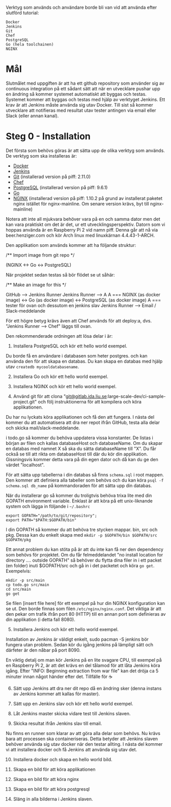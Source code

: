 Verktyg som används och användare borde bli van vid att använda efter slutförd tutorial:

	Docker
	Jenkins
	Git
	Chef
	PostgreSQL
	Go (hela toolchainen)
	NGINX

# Mål

Slutmålet med uppgiften är att ha ett github repository som använder
sig av continuous integration på ett sådant sätt att när en utvecklare
pushar upp en ändring så kommer systemet automatiskt att byggas och
testas. Systemet kommer att byggas och testas med hjälp av verktyget
Jenkins. Ett krav är att Jenkins måste använda sig utav Docker. Till
sist så kommer utvecklare att notifieras med resultat utav tester
antingen via email eller Slack (eller annan kanal).

# Steg 0 - Installation

Det första som behövs göras är att sätta upp de olika verktyg som
används. De verktyg som ska installeras är:

- [Docker](https://docs.docker.com/engine/installation/linux/archlinux/)
- [Jenkins](https://jenkins.io/download/)
- [Git](https://git-scm.com/) (installerad version på piff: 2.11.0)
- [Chef](https://www.chef.io/) 
- [PostgreSQL](https://www.postgresql.org/) (installerad version på piff: 9.6.1)
- [Go](https://wiki.archlinux.org/index.php/Go)
- [NGINX](http://nginx.org/) (installerad version på piff: 1.10.2 på grund av installerat paketet nginx istället för nginx-mainline. Om senare version krävs, byt till nginx-mainline)

Notera att inte all mjukvara behöver vara på en och samma dator men
det kan vara praktiskt om det är det, ur ett utvecklingsperspektiv.
Datorn som vi hoppas använda är en Raspberry Pi 2 vid namn piff.
Denna går att nå via beer.henziger.com och kör Arch linux med linuxkärnan 4.4.43-1-ARCH.

Den applikation som används kommer att ha följande struktur:

/** Import image from git repo */

(NGINX <-> Go <-> PostgreSQL)

När projektet sedan testas så bör flödet se ut såhär:

/** Make an image for this */

GitHub --> Jenkins Runner
Jenkins Runner --> A
A === NGINX (as docker image) <-> Go (as docker image) <-> PostgreSQL (as docker image)
A === tester för ovan och dessutom en jenkins slav
Jenkins Runner --> Email / Slack-meddelande

För ett högre betyg krävs även att Chef används för att deploy:a, dvs.
"Jenkins Runner --> Chef" läggs till ovan.

Den rekommenderade ordningen att lösa delar i är:

1) Installera PostgreSQL och kör ett hello world exempel.

Du borde få en användare i databasen som heter postgres. och kan
använda den för att skapa en databas. Du kan skapa en databas med
hjälp utav `createdb mycooldatabasename`. 

2) Installera Go och kör ett hello world exempel.

3) Installera NGINX och kör ett hello world exempel.

4) Använd git för att clona
"git@gitlab.ida.liu.se:large-scale-dev/ci-sample-project.git" och följ
instruktionerna för att kompilera och köra applikationen.

Du har nu lyckats köra applikationen och få den att fungera. I nästa
del kommer du att automatisera att dra ner repot ifrån GitHub, testa
alla delar och skicka mail/slack-meddelande.

i todo.go så kommer du behöva uppdatera vissa konstanter. De listas i
början av filen och kallas databaseHost och databaseName. Om du skapar
en databas med namnet X så ska du sätta databaseName till "X". Du får
också se till att rikta om databaseHost till där du kör din
applikation. Gissningsvis kommer detta vara på din egen dator och då
kan du ge den värdet "localhost".

För att sätta upp tabellerna i din databas så finns `schema.sql` i
root mappen. Den kommer att definiera alla tabeller som behövs och du
kan köra `psql -f schema.sql db_name` på kommandoraden för att sätta
upp din databas.

När du installerar go så kommer du troligtvis behöva trixa lite med
din GOPATH environment variable. Enklast är att köra på ett
unix-liknande system och lägga in följande i `~/.bashrc`

```
export GOPATH="/path/to/git/repository";
export PATH="$PATH:$GOPATH/bin"
```

I din GOPATH så kommer du att behöva tre stycken mappar. bin, src och
pkg. Dessa kan du enkelt skapa med `mkdir -p $GOPATH/bin $GOPATH/src
$GOPATH/pkg`

Ett annat problem du kan stöta på är att du inte kan få ner den
dependency som behövs för projektet. Om du får felmeddelandet "no
install location for directory .... outside GOPATH" så behöver du
flytta dina filer in i ett packet (en folder) inuti $GOPATH/src och gå
in i det packetet och köra `go get`. Exempelvis:

```
mkdir -p src/main
cp todo.go src/main
cd src/main
go get
```

Se filen [insert file here] för ett exempel på hur din NGINX
konfiguration kan se ut. Den borde finnas som filen
`/etc/nginx/nginx.conf`. Det viktiga är att den pekar om trafik ifrån
port 80 (HTTP) till en annan port som definieras av din applikation (i
detta fall 8080).

5) Installera Jenkins och kör ett hello world exempel.

Installation av Jenkins är väldigt enkelt, sudo pacman -S jenkins bör
fungera utan problem. Sedan kör du igång jenkins på lämpligt sätt och
därfeter är den nåbar på port 8090.

En viktig detalj om man kör Jenkins på en lite svagare CPU, till exempel
på en Raspberry Pi 2, är att det krävs en del tålamod för att låta Jenkins
köra igång. Efter "INFO: Beginning extraction from war file" kan det dröja ca
5 minuter innan något händer efter det. Tillfälle för :coffee:

6) Sätt upp Jenkins att dra ner dit repo då en ändring sker (denna
instans av Jenkins kommer att kallas för master).

7) Sätt upp en Jenkins slav och kör ett hello world exempel.

8) Låt Jenkins master skicka vidare test till Jenkins slaven.

9) Skicka resultat ifrån Jenkins slav till email.

Nu finns en runner som klarar av att göra alla delar som behövs. Nu
krävs bara att processen ska containeriseras. Detta betyder att
Jenkins slaven behöver använda sig utav docker när den testar
allting. I nästa del kommer vi att installera docker och få Jenkins
att använda sig utav det.

10) Installera docker och skapa en hello world bild.

11) Skapa en bild för att köra applikationen

12) Skapa en bild för att köra nginx

13) Skapa en bild för att köra postgresql

14) Släng in alla bilderna i Jenkins slaven.